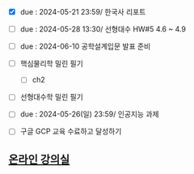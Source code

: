 - [x] due : 2024-05-21 23:59/ 한국사 리포트
- [ ] due : 2024-05-28 13:30/ 선형대수 HW#5 4.6 ~ 4.9
- [ ] due : 2024-06-10 공학설계입문 발표 준비
- [ ] 핵심물리학 밀린 필기
	- [ ] ch2
- [ ] 선형대수학 밀린 필기
- [ ] due : 2024-05-26(일) 23:59/ 인공지능 과제
- [ ] 구글 GCP 교육 수료하고 달성하기


## [온라인 강의실](https://sel.jnu.ac.kr/)
